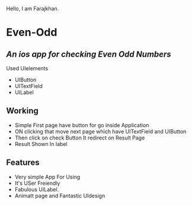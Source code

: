 Hello, I am Farajkhan.

# Even-Odd

## _An ios app for checking Even Odd Numbers_

Used UIelements
- UIButton
- UITextField
- UILabel

## Working

- Simple First page have button for go inside Application
- ON clicking that move next page which have UITextField and UIButton
- Then click on check Button It redirect on Result Page
- Result Shown In label

## Features

- Very simple App For Using
- It's USer Freiendly
- Fabulous UILabel.
- Animatt page and Fantastic UIdesign
